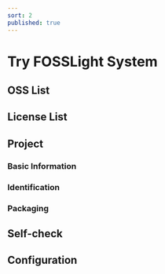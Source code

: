 ```yaml
---
sort: 2
published: true
---
```

# Try FOSSLight System
## OSS List
## License List
## Project
### Basic Information
### Identification
### Packaging
## Self-check
## Configuration
